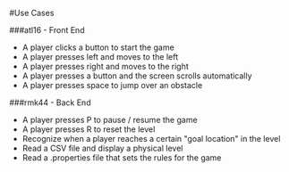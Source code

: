 #Use Cases

###atl16 - Front End
* A player clicks a button to start the game
* A player presses left and moves to the left
* A player presses right and moves to the right
* A player presses a button and the screen scrolls automatically
* A player presses space to jump over an obstacle

###rmk44 - Back End
* A player presses P to pause / resume the game
* A player presses R to reset the level
* Recognize when a player reaches a certain "goal location" in the level
* Read a CSV file and display a physical level
* Read a .properties file that sets the rules for the game